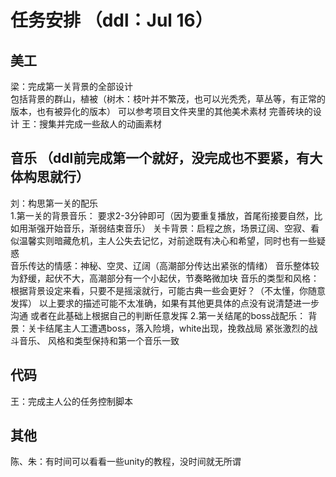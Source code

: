 # 任务安排 （ddl：Jul 16）
## 美工
梁：完成第一关背景的全部设计  
包括背景的群山，植被（树木：枝叶并不繁茂，也可以光秃秃，草丛等，有正常的版本，也有被异化的版本）
可以参考项目文件夹里的其他美术素材
完善砖块的设计
王：搜集并完成一些敌人的动画素材
## 音乐 （ddl前完成第一个就好，没完成也不要紧，有大体构思就行）
刘：构思第一关的配乐  
1.第一关的背景音乐：
要求2-3分钟即可（因为要重复播放，首尾衔接要自然，比如用渐强开始音乐，渐弱结束音乐）
关卡背景：启程之旅，场景辽阔、空寂、看似温馨实则暗藏危机，主人公失去记忆，对前途既有决心和希望，同时也有一些疑惑  
音乐传达的情感：神秘、空灵、辽阔（高潮部分传达出紧张的情绪）
音乐整体较为舒缓，起伏不大，高潮部分有一个小起伏，节奏略微加块 
音乐的类型和风格：根据背景设定来看，只要不是摇滚就行，可能古典一些会更好？（不太懂，你随意发挥）
以上要求的描述可能不太准确，如果有其他更具体的点没有说清楚进一步沟通 
或者在此基础上根据自己的判断任意发挥 
2.第一关结尾的boss战配乐：
背景：关卡结尾主人工遭遇boss，落入险境，white出现，挽救战局
紧张激烈的战斗音乐、
风格和类型保持和第一个音乐一致
## 代码
王：完成主人公的任务控制脚本
## 其他
陈、朱：有时间可以看看一些unity的教程，没时间就无所谓
